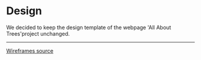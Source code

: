 # Design

 We decided to keep the design template of the webpage 'All About Trees'project unchanged.

---

[Wireframes source](https://excalidraw.com/#json=ZphIt_oLrQA-D1M682LJ5,K67FJOfxnT-yjQD2aAaESw)